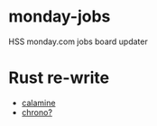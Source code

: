 # monday-jobs
HSS monday.com jobs board updater

# Rust re-write
  - [calamine](https://docs.rs/calamine/0.16.1/calamine/)
  - [chrono?](https://docs.rs/chrono/0.4.16/chrono/index.html)
